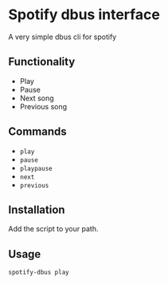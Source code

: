 # Spotify dbus interface

A very simple dbus cli for spotify

## Functionality

* Play
* Pause
* Next song
* Previous song

## Commands 

* ``play``
* ``pause``
* ``playpause``
* ``next``
* ``previous``

## Installation

Add the script to your path.

## Usage

``spotify-dbus play``

